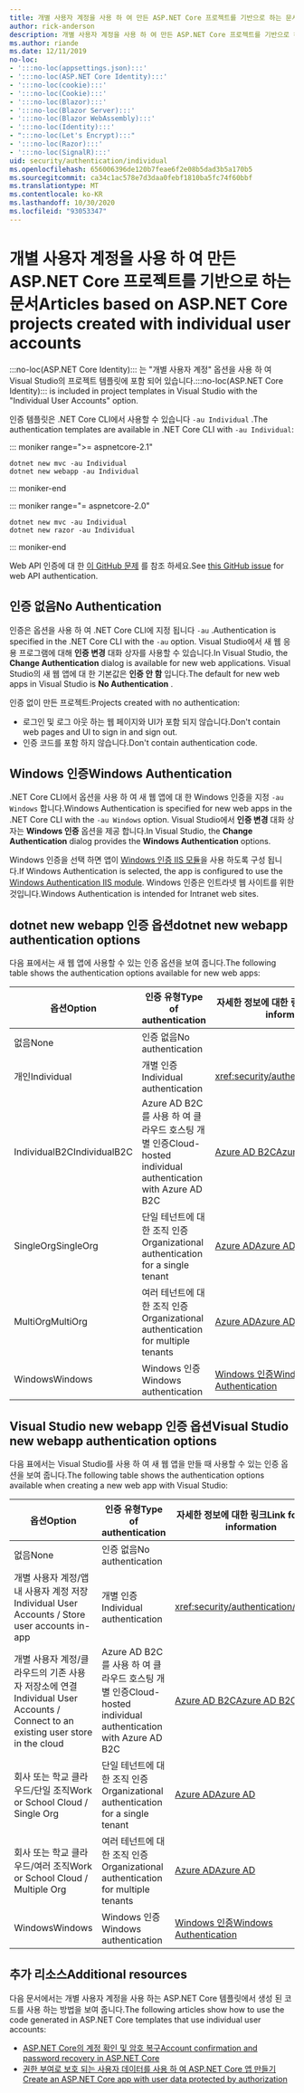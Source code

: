 ```yaml
---
title: 개별 사용자 계정을 사용 하 여 만든 ASP.NET Core 프로젝트를 기반으로 하는 문서
author: rick-anderson
description: 개별 사용자 계정을 사용 하 여 만든 ASP.NET Core 프로젝트를 기반으로 하는 문서를 검색 합니다.
ms.author: riande
ms.date: 12/11/2019
no-loc:
- ':::no-loc(appsettings.json):::'
- ':::no-loc(ASP.NET Core Identity):::'
- ':::no-loc(cookie):::'
- ':::no-loc(Cookie):::'
- ':::no-loc(Blazor):::'
- ':::no-loc(Blazor Server):::'
- ':::no-loc(Blazor WebAssembly):::'
- ':::no-loc(Identity):::'
- ":::no-loc(Let's Encrypt):::"
- ':::no-loc(Razor):::'
- ':::no-loc(SignalR):::'
uid: security/authentication/individual
ms.openlocfilehash: 656006396de120b7feae6f2e08b5dad3b5a170b5
ms.sourcegitcommit: ca34c1ac578e7d3daa0febf1810ba5fc74f60bbf
ms.translationtype: MT
ms.contentlocale: ko-KR
ms.lasthandoff: 10/30/2020
ms.locfileid: "93053347"
---
```

# <a name="articles-based-on-aspnet-core-projects-created-with-individual-user-accounts"></a><span data-ttu-id="63849-103">개별 사용자 계정을 사용 하 여 만든 ASP.NET Core 프로젝트를 기반으로 하는 문서</span><span class="sxs-lookup"><span data-stu-id="63849-103">Articles based on ASP.NET Core projects created with individual user accounts</span></span>

<span data-ttu-id="63849-104">:::no-loc(ASP.NET Core Identity)::: 는 "개별 사용자 계정" 옵션을 사용 하 여 Visual Studio의 프로젝트 템플릿에 포함 되어 있습니다.</span><span class="sxs-lookup"><span data-stu-id="63849-104">:::no-loc(ASP.NET Core Identity)::: is included in project templates in Visual Studio with the "Individual User Accounts" option.</span></span>

<span data-ttu-id="63849-105">인증 템플릿은 .NET Core CLI에서 사용할 수 있습니다 `-au Individual` .</span><span class="sxs-lookup"><span data-stu-id="63849-105">The authentication templates are available in .NET Core CLI with `-au Individual`:</span></span>

::: moniker range=">= aspnetcore-2.1"

```dotnetcli
dotnet new mvc -au Individual
dotnet new webapp -au Individual
```

::: moniker-end

::: moniker range="= aspnetcore-2.0"

```dotnetcli
dotnet new mvc -au Individual
dotnet new razor -au Individual
```

::: moniker-end

<span data-ttu-id="63849-106">Web API 인증에 대 한 [이 GitHub 문제](https://github.com/dotnet/AspNetCore/issues/5833) 를 참조 하세요.</span><span class="sxs-lookup"><span data-stu-id="63849-106">See [this GitHub issue](https://github.com/dotnet/AspNetCore/issues/5833) for web API authentication.</span></span>

<a name="no"></a>

## <a name="no-authentication"></a><span data-ttu-id="63849-107">인증 없음</span><span class="sxs-lookup"><span data-stu-id="63849-107">No Authentication</span></span>

<span data-ttu-id="63849-108">인증은 옵션을 사용 하 여 .NET Core CLI에 지정 됩니다 `-au` .</span><span class="sxs-lookup"><span data-stu-id="63849-108">Authentication is specified in the .NET Core CLI with the `-au` option.</span></span> <span data-ttu-id="63849-109">Visual Studio에서 새 웹 응용 프로그램에 대해 **인증 변경** 대화 상자를 사용할 수 있습니다.</span><span class="sxs-lookup"><span data-stu-id="63849-109">In Visual Studio, the **Change Authentication** dialog is available for new web applications.</span></span> <span data-ttu-id="63849-110">Visual Studio의 새 웹 앱에 대 한 기본값은 **인증 안 함** 입니다.</span><span class="sxs-lookup"><span data-stu-id="63849-110">The default for new web apps in Visual Studio is **No Authentication** .</span></span>

<span data-ttu-id="63849-111">인증 없이 만든 프로젝트:</span><span class="sxs-lookup"><span data-stu-id="63849-111">Projects created with no authentication:</span></span>

* <span data-ttu-id="63849-112">로그인 및 로그 아웃 하는 웹 페이지와 UI가 포함 되지 않습니다.</span><span class="sxs-lookup"><span data-stu-id="63849-112">Don't contain web pages and UI to sign in and sign out.</span></span>
* <span data-ttu-id="63849-113">인증 코드를 포함 하지 않습니다.</span><span class="sxs-lookup"><span data-stu-id="63849-113">Don't contain authentication code.</span></span>

<a name="win"></a>

## <a name="windows-authentication"></a><span data-ttu-id="63849-114">Windows 인증</span><span class="sxs-lookup"><span data-stu-id="63849-114">Windows Authentication</span></span>

<span data-ttu-id="63849-115">.NET Core CLI에서 옵션을 사용 하 여 새 웹 앱에 대 한 Windows 인증을 지정 `-au Windows` 합니다.</span><span class="sxs-lookup"><span data-stu-id="63849-115">Windows Authentication is specified for new web apps in the .NET Core CLI with the `-au Windows` option.</span></span> <span data-ttu-id="63849-116">Visual Studio에서 **인증 변경** 대화 상자는 **Windows 인증** 옵션을 제공 합니다.</span><span class="sxs-lookup"><span data-stu-id="63849-116">In Visual Studio, the **Change Authentication** dialog provides the **Windows Authentication** options.</span></span>

<span data-ttu-id="63849-117">Windows 인증을 선택 하면 앱이 [Windows 인증 IIS 모듈](xref:host-and-deploy/iis/modules)을 사용 하도록 구성 됩니다.</span><span class="sxs-lookup"><span data-stu-id="63849-117">If Windows Authentication is selected, the app is configured to use the [Windows Authentication IIS module](xref:host-and-deploy/iis/modules).</span></span> <span data-ttu-id="63849-118">Windows 인증은 인트라넷 웹 사이트를 위한 것입니다.</span><span class="sxs-lookup"><span data-stu-id="63849-118">Windows Authentication is intended for Intranet web sites.</span></span>

## <a name="dotnet-new-webapp-authentication-options"></a><span data-ttu-id="63849-119">dotnet new webapp 인증 옵션</span><span class="sxs-lookup"><span data-stu-id="63849-119">dotnet new webapp authentication options</span></span>

<span data-ttu-id="63849-120">다음 표에서는 새 웹 앱에 사용할 수 있는 인증 옵션을 보여 줍니다.</span><span class="sxs-lookup"><span data-stu-id="63849-120">The following table shows the authentication options available for new web apps:</span></span>

| <span data-ttu-id="63849-121">옵션</span><span class="sxs-lookup"><span data-stu-id="63849-121">Option</span></span> | <span data-ttu-id="63849-122">인증 유형</span><span class="sxs-lookup"><span data-stu-id="63849-122">Type of authentication</span></span> | <span data-ttu-id="63849-123">자세한 정보에 대한 링크</span><span class="sxs-lookup"><span data-stu-id="63849-123">Link for more information</span></span> |
 | ----------------- | ------------ | ---------- |
| <span data-ttu-id="63849-124">없음</span><span class="sxs-lookup"><span data-stu-id="63849-124">None</span></span>            |  <span data-ttu-id="63849-125">인증 없음</span><span class="sxs-lookup"><span data-stu-id="63849-125">No authentication</span></span> | | 
| <span data-ttu-id="63849-126">개인</span><span class="sxs-lookup"><span data-stu-id="63849-126">Individual</span></span>      |  <span data-ttu-id="63849-127">개별 인증</span><span class="sxs-lookup"><span data-stu-id="63849-127">Individual authentication</span></span> | <xref:security/authentication/identity>
| <span data-ttu-id="63849-128">IndividualB2C</span><span class="sxs-lookup"><span data-stu-id="63849-128">IndividualB2C</span></span>   |  <span data-ttu-id="63849-129">Azure AD B2C를 사용 하 여 클라우드 호스팅 개별 인증</span><span class="sxs-lookup"><span data-stu-id="63849-129">Cloud-hosted individual authentication with Azure AD B2C</span></span> | [<span data-ttu-id="63849-130">Azure AD B2C</span><span class="sxs-lookup"><span data-stu-id="63849-130">Azure AD B2C</span></span>](/azure/active-directory-b2c/) |
| <span data-ttu-id="63849-131">SingleOrg</span><span class="sxs-lookup"><span data-stu-id="63849-131">SingleOrg</span></span>       |  <span data-ttu-id="63849-132">단일 테넌트에 대한 조직 인증</span><span class="sxs-lookup"><span data-stu-id="63849-132">Organizational authentication for a single tenant</span></span> | [<span data-ttu-id="63849-133">Azure AD</span><span class="sxs-lookup"><span data-stu-id="63849-133">Azure AD</span></span>](/azure/active-directory/develop/quickstart-v2-aspnet-core-webapp) |
| <span data-ttu-id="63849-134">MultiOrg</span><span class="sxs-lookup"><span data-stu-id="63849-134">MultiOrg</span></span>        |  <span data-ttu-id="63849-135">여러 테넌트에 대한 조직 인증</span><span class="sxs-lookup"><span data-stu-id="63849-135">Organizational authentication for multiple tenants</span></span> | [<span data-ttu-id="63849-136">Azure AD</span><span class="sxs-lookup"><span data-stu-id="63849-136">Azure AD</span></span>](/azure/active-directory/develop/quickstart-v2-aspnet-core-webapp) |
| <span data-ttu-id="63849-137">Windows</span><span class="sxs-lookup"><span data-stu-id="63849-137">Windows</span></span>         |  <span data-ttu-id="63849-138">Windows 인증</span><span class="sxs-lookup"><span data-stu-id="63849-138">Windows authentication</span></span> | [<span data-ttu-id="63849-139">Windows 인증</span><span class="sxs-lookup"><span data-stu-id="63849-139">Windows Authentication</span></span>](xref:security/authentication/windowsauth)

## <a name="visual-studio-new-webapp-authentication-options"></a><span data-ttu-id="63849-140">Visual Studio new webapp 인증 옵션</span><span class="sxs-lookup"><span data-stu-id="63849-140">Visual Studio new webapp authentication options</span></span>

<span data-ttu-id="63849-141">다음 표에서는 Visual Studio를 사용 하 여 새 웹 앱을 만들 때 사용할 수 있는 인증 옵션을 보여 줍니다.</span><span class="sxs-lookup"><span data-stu-id="63849-141">The following table shows the authentication options available when creating a new web app with Visual Studio:</span></span>

| <span data-ttu-id="63849-142">옵션</span><span class="sxs-lookup"><span data-stu-id="63849-142">Option</span></span> | <span data-ttu-id="63849-143">인증 유형</span><span class="sxs-lookup"><span data-stu-id="63849-143">Type of authentication</span></span> | <span data-ttu-id="63849-144">자세한 정보에 대한 링크</span><span class="sxs-lookup"><span data-stu-id="63849-144">Link for more information</span></span> |
 | ----------------- | ------------ | ---------- |
| <span data-ttu-id="63849-145">없음</span><span class="sxs-lookup"><span data-stu-id="63849-145">None</span></span>            |  <span data-ttu-id="63849-146">인증 없음</span><span class="sxs-lookup"><span data-stu-id="63849-146">No authentication</span></span> | | 
| <span data-ttu-id="63849-147">개별 사용자 계정/앱 내 사용자 계정 저장</span><span class="sxs-lookup"><span data-stu-id="63849-147">Individual User Accounts / Store user accounts in-app</span></span> |  <span data-ttu-id="63849-148">개별 인증</span><span class="sxs-lookup"><span data-stu-id="63849-148">Individual authentication</span></span> | <xref:security/authentication/identity> |
| <span data-ttu-id="63849-149">개별 사용자 계정/클라우드의 기존 사용자 저장소에 연결</span><span class="sxs-lookup"><span data-stu-id="63849-149">Individual User Accounts / Connect to an existing user store in the cloud</span></span> |  <span data-ttu-id="63849-150">Azure AD B2C를 사용 하 여 클라우드 호스팅 개별 인증</span><span class="sxs-lookup"><span data-stu-id="63849-150">Cloud-hosted individual authentication with Azure AD B2C</span></span> | [<span data-ttu-id="63849-151">Azure AD B2C</span><span class="sxs-lookup"><span data-stu-id="63849-151">Azure AD B2C</span></span>](/azure/active-directory-b2c/) |
| <span data-ttu-id="63849-152">회사 또는 학교 클라우드/단일 조직</span><span class="sxs-lookup"><span data-stu-id="63849-152">Work or School Cloud / Single Org</span></span>  |  <span data-ttu-id="63849-153">단일 테넌트에 대한 조직 인증</span><span class="sxs-lookup"><span data-stu-id="63849-153">Organizational authentication for a single tenant</span></span> | [<span data-ttu-id="63849-154">Azure AD</span><span class="sxs-lookup"><span data-stu-id="63849-154">Azure AD</span></span>](/azure/active-directory/develop/quickstart-v2-aspnet-core-webapp) |
| <span data-ttu-id="63849-155">회사 또는 학교 클라우드/여러 조직</span><span class="sxs-lookup"><span data-stu-id="63849-155">Work or School Cloud / Multiple Org</span></span> |  <span data-ttu-id="63849-156">여러 테넌트에 대한 조직 인증</span><span class="sxs-lookup"><span data-stu-id="63849-156">Organizational authentication for multiple tenants</span></span> | [<span data-ttu-id="63849-157">Azure AD</span><span class="sxs-lookup"><span data-stu-id="63849-157">Azure AD</span></span>](/azure/active-directory/develop/quickstart-v2-aspnet-core-webapp) |
| <span data-ttu-id="63849-158">Windows</span><span class="sxs-lookup"><span data-stu-id="63849-158">Windows</span></span>         |  <span data-ttu-id="63849-159">Windows 인증</span><span class="sxs-lookup"><span data-stu-id="63849-159">Windows authentication</span></span> | [<span data-ttu-id="63849-160">Windows 인증</span><span class="sxs-lookup"><span data-stu-id="63849-160">Windows Authentication</span></span>](xref:security/authentication/windowsauth)

## <a name="additional-resources"></a><span data-ttu-id="63849-161">추가 리소스</span><span class="sxs-lookup"><span data-stu-id="63849-161">Additional resources</span></span>

<span data-ttu-id="63849-162">다음 문서에서는 개별 사용자 계정을 사용 하는 ASP.NET Core 템플릿에서 생성 된 코드를 사용 하는 방법을 보여 줍니다.</span><span class="sxs-lookup"><span data-stu-id="63849-162">The following articles show how to use the code generated in ASP.NET Core templates that use individual user accounts:</span></span>

* [<span data-ttu-id="63849-163">ASP.NET Core의 계정 확인 및 암호 복구</span><span class="sxs-lookup"><span data-stu-id="63849-163">Account confirmation and password recovery in ASP.NET Core</span></span>](xref:security/authentication/accconfirm)
* [<span data-ttu-id="63849-164">권한 부여로 보호 되는 사용자 데이터를 사용 하 여 ASP.NET Core 앱 만들기</span><span class="sxs-lookup"><span data-stu-id="63849-164">Create an ASP.NET Core app with user data protected by authorization</span></span>](xref:security/authorization/secure-data)
